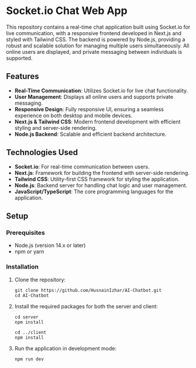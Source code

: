 # Socket.io Chat Web App

This repository contains a real-time chat application built using Socket.io for live communication, with a responsive frontend developed in Next.js and styled with Tailwind CSS. The backend is powered by Node.js, providing a robust and scalable solution for managing multiple users simultaneously. All online users are displayed, and private messaging between individuals is supported.

## Features

- **Real-Time Communication**: Utilizes Socket.io for live chat functionality.
- **User Management**: Displays all online users and supports private messaging.
- **Responsive Design**: Fully responsive UI, ensuring a seamless experience on both desktop and mobile devices.
- **Next.js & Tailwind CSS**: Modern frontend development with efficient styling and server-side rendering.
- **Node.js Backend**: Scalable and efficient backend architecture.

## Technologies Used

- **Socket.io**: For real-time communication between users.
- **Next.js**: Framework for building the frontend with server-side rendering.
- **Tailwind CSS**: Utility-first CSS framework for styling the application.
- **Node.js**: Backend server for handling chat logic and user management.
- **JavaScript/TypeScript**: The core programming languages for the application.

## Setup

### Prerequisites

- Node.js (version 14.x or later)
- npm or yarn

### Installation

1. Clone the repository:

   ```
   git clone https://github.com/HusnainIzhar/AI-Chatbot.git
   cd AI-Chatbot
   ```
   
2. Install the required packages for both the server and client:

   ```
   cd server
   npm install

   cd ../client
   npm install
   ```
3. Run the application in development mode:

   ```
   npm run dev
   ```
